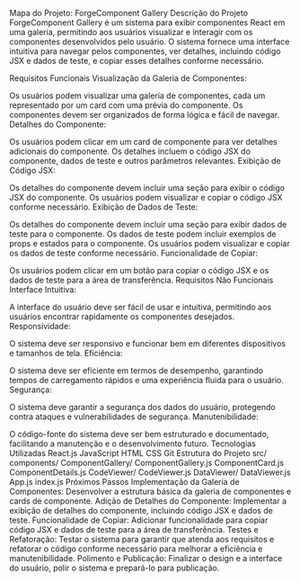 
Mapa do Projeto: ForgeComponent Gallery
Descrição do Projeto
ForgeComponent Gallery é um sistema para exibir componentes React em uma galeria, permitindo aos usuários visualizar e interagir com os componentes desenvolvidos pelo usuário. O sistema fornece uma interface intuitiva para navegar pelos componentes, ver detalhes, incluindo código JSX e dados de teste, e copiar esses detalhes conforme necessário.

Requisitos Funcionais
Visualização da Galeria de Componentes:

Os usuários podem visualizar uma galeria de componentes, cada um representado por um card com uma prévia do componente.
Os componentes devem ser organizados de forma lógica e fácil de navegar.
Detalhes do Componente:

Os usuários podem clicar em um card de componente para ver detalhes adicionais do componente.
Os detalhes incluem o código JSX do componente, dados de teste e outros parâmetros relevantes.
Exibição de Código JSX:

Os detalhes do componente devem incluir uma seção para exibir o código JSX do componente.
Os usuários podem visualizar e copiar o código JSX conforme necessário.
Exibição de Dados de Teste:

Os detalhes do componente devem incluir uma seção para exibir dados de teste para o componente.
Os dados de teste podem incluir exemplos de props e estados para o componente.
Os usuários podem visualizar e copiar os dados de teste conforme necessário.
Funcionalidade de Copiar:

Os usuários podem clicar em um botão para copiar o código JSX e os dados de teste para a área de transferência.
Requisitos Não Funcionais
Interface Intuitiva:

A interface do usuário deve ser fácil de usar e intuitiva, permitindo aos usuários encontrar rapidamente os componentes desejados.
Responsividade:

O sistema deve ser responsivo e funcionar bem em diferentes dispositivos e tamanhos de tela.
Eficiência:

O sistema deve ser eficiente em termos de desempenho, garantindo tempos de carregamento rápidos e uma experiência fluida para o usuário.
Segurança:

O sistema deve garantir a segurança dos dados do usuário, protegendo contra ataques e vulnerabilidades de segurança.
Manutenibilidade:

O código-fonte do sistema deve ser bem estruturado e documentado, facilitando a manutenção e o desenvolvimento futuro.
Tecnologias Utilizadas
React.js
JavaScript
HTML
CSS
Git
Estrutura do Projeto
src/
components/
ComponentGallery/
ComponentGallery.js
ComponentCard.js
ComponentDetails.js
CodeViewer/
CodeViewer.js
DataViewer/
DataViewer.js
App.js
index.js
Próximos Passos
Implementação da Galeria de Componentes: Desenvolver a estrutura básica da galeria de componentes e cards de componente.
Adição de Detalhes do Componente: Implementar a exibição de detalhes do componente, incluindo código JSX e dados de teste.
Funcionalidade de Copiar: Adicionar funcionalidade para copiar código JSX e dados de teste para a área de transferência.
Testes e Refatoração: Testar o sistema para garantir que atenda aos requisitos e refatorar o código conforme necessário para melhorar a eficiência e manutenibilidade.
Polimento e Publicação: Finalizar o design e a interface do usuário, polir o sistema e prepará-lo para publicação.